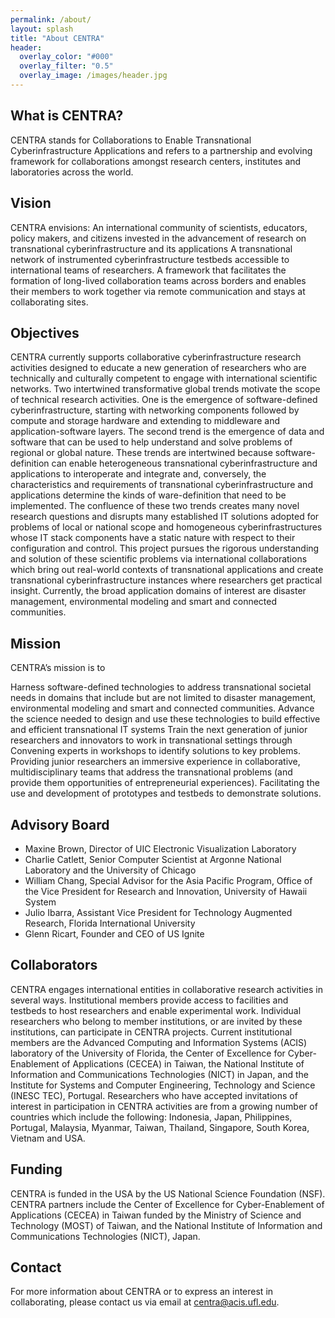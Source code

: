 ```yaml
---
permalink: /about/
layout: splash
title: "About CENTRA"
header:
  overlay_color: "#000"
  overlay_filter: "0.5"
  overlay_image: /images/header.jpg
---
```

## What is CENTRA?

CENTRA stands for Collaborations to Enable Transnational Cyberinfrastructure Applications and refers to a partnership and evolving framework for collaborations amongst research centers, institutes and laboratories across the world.

## Vision

CENTRA envisions:
An international community of scientists, educators, policy makers, and citizens invested in the advancement of research on transnational cyberinfrastructure and its applications A transnational network of instrumented cyberinfrastructure testbeds accessible to international teams of researchers. A framework that facilitates the formation of long-lived collaboration teams across borders and enables their members to work together via remote communication and stays at collaborating sites.

## Objectives

CENTRA currently supports collaborative cyberinfrastructure research activities designed to educate a new generation of researchers who are technically and culturally competent to engage with international scientific networks. Two intertwined transformative global trends motivate the scope of technical research activities. One is the emergence of software-defined cyberinfrastructure, starting with networking components followed by compute and storage hardware and extending to middleware and application-software layers. The second trend is the emergence of data and software that can be used to help understand and solve problems of regional or global nature. These trends are intertwined because software-definition can enable heterogeneous transnational cyberinfrastructure and applications to interoperate and integrate and, conversely, the characteristics and requirements of transnational cyberinfrastructure and applications determine the kinds of ware-definition that need to be implemented. The confluence of these two trends creates many novel research questions and disrupts many established IT solutions adopted for problems of local or national scope and homogeneous cyberinfrastructures whose IT stack components have a static nature with respect to their configuration and control. This project pursues the rigorous understanding and solution of these scientific problems via international collaborations which bring out real-world contexts of transnational applications and create transnational cyberinfrastructure instances where researchers get practical insight. Currently, the broad application domains of interest are disaster management, environmental modeling and smart and connected communities.

## Mission
CENTRA’s mission is to

Harness software-defined technologies to address transnational societal needs in domains that include but are not limited to disaster management, environmental modeling and smart and connected communities.
Advance the science needed to design and use these technologies to build effective and efficient transnational IT systems
Train the next generation of junior researchers and innovators to work in transnational settings through
Convening experts in workshops to identify solutions to key problems.
Providing junior researchers an immersive experience in collaborative, multidisciplinary teams that address the transnational problems (and provide them opportunities of entrepreneurial experiences).
Facilitating the use and development of prototypes and testbeds to demonstrate solutions.

## Advisory Board

- Maxine Brown, Director of UIC Electronic Visualization Laboratory 
- Charlie Catlett, Senior Computer Scientist at Argonne National Laboratory and the University of Chicago 
- William Chang, Special Advisor for the Asia Pacific Program, Office of the Vice President for Research and Innovation, University of Hawaii System 
- Julio Ibarra, Assistant Vice President for Technology Augmented Research, Florida International University
- Glenn Ricart, Founder and CEO of US Ignite

## Collaborators

CENTRA engages international entities in collaborative research activities in several ways. Institutional members provide access to facilities and testbeds to host researchers and enable experimental work. Individual researchers who belong to member institutions, or are invited by these institutions, can participate in CENTRA projects. Current institutional members are the Advanced Computing and Information Systems (ACIS) laboratory of the University of Florida, the Center of Excellence for Cyber-Enablement of Applications (CECEA) in Taiwan, the National Institute of Information and Communications Technologies (NICT) in Japan, and the Institute for Systems and Computer Engineering, Technology and Science (INESC TEC), Portugal. Researchers who have accepted invitations of interest in participation in CENTRA activities are from a growing number of countries which include the following: Indonesia, Japan, Philippines, Portugal, Malaysia, Myanmar, Taiwan, Thailand, Singapore, South Korea, Vietnam and USA.

## Funding

CENTRA is funded in the USA by the US National Science Foundation (NSF). CENTRA partners include the Center of Excellence for Cyber-Enablement of Applications (CECEA) in Taiwan funded by the Ministry of Science and Technology (MOST) of Taiwan, and the National Institute of Information and Communications Technologies (NICT), Japan.

## Contact

For more information about CENTRA or to express an interest in collaborating, please contact us via email at centra@acis.ufl.edu.